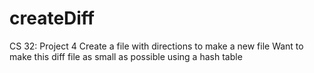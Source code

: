 # createDiff
CS 32: Project 4
Create a file with directions to make a new file
Want to make this diff file as small as possible using a hash table
